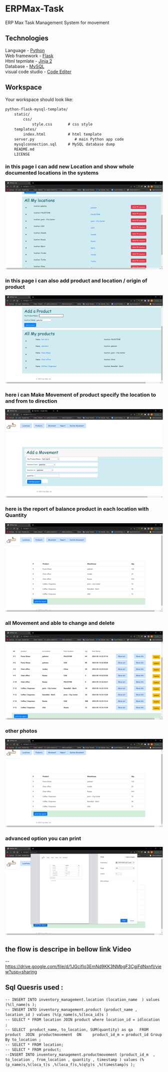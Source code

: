 # ERPMax-Task
ERP Max Task Management System for movement 

## Technologies
Language - [Python](https://www.python.org/)<br />
Web framework - [Flask](http://flask.pocoo.org/)<br />
Html tepmlate - [Jinja 2](http://jinja.pocoo.org/docs/dev/)<br />
Database - [MySQL](https://www.mysql.com/)<br />
visual code studio - [Code Editer](https://code.visualstudio.com/)<br/>


## Workspace
Your workspace should look like:
```
python-flask-mysql-template/
    static/
        css/
            style.css       # css style
    templates/
        index.html          # html template
    server.py                  # main Python app code
    mysqlconnection.sql     # MySQL database dump
    README.md
    LICENSE

```





###  in this page i can add new Location and show whole documented locations in the systems
![alt text](https://github.com/AlihTamrawe/ERPMax-Task/blob/main/media/ERPMax-Task%20-%20Google%20Chrome%205_14_2023%2011_17_02%20PM.png)

### in this page i can also add product and location / origin of product 
![alt text](https://github.com/AlihTamrawe/ERPMax-Task/blob/main/media/ERPMax-Task%20-%20Google%20Chrome%205_14_2023%2011_17_47%20PM.png)

### here i can Make Movement of product specify the location to and from to direction

![alt text](https://github.com/AlihTamrawe/ERPMax-Task/blob/main/media/ERPMax-Task%20-%20Google%20Chrome%205_15_2023%2012_05_38%20AM.png)
### here is the report of balance product in each location with Quantity

![alt text](https://github.com/AlihTamrawe/ERPMax-Task/blob/main/media/ERPMax-Task%20-%20Google%20Chrome%205_14_2023%2011_16_39%20PM.png)

### all Movement and able to change and delete
![alt text](https://github.com/AlihTamrawe/ERPMax-Task/blob/main/media/ERPMax-Task%20-%20Google%20Chrome%205_14_2023%2011_18_00%20PM.png)



### other photos
![alt text](https://github.com/AlihTamrawe/ERPMax-Task/blob/main/media/ERPMax-Task%20-%20Google%20Chrome%205_14_2023%2011_18_08%20PM.png)
### advanced option you can print
![alt text](https://github.com/AlihTamrawe/ERPMax-Task/blob/main/media/ERPMax-Task%20-%20Google%20Chrome%205_14_2023%2011_18_18%20PM.png)



## the flow is descripe in bellow link Video
-- https://drive.google.com/file/d/1JGcifIo3EmNd9KK3NMbgF3CgjFdNxnfI/view?usp=sharing



## Sql Quesris used : 
```
-- INSERT INTO inventory_management.location (location_name  ) values (%(l_name)s );
-- INSERT INTO inventory_management.product (product_name , location_id ) values (%(p_name)s,%(loca_id)s )
-- SELECT * FROM location JOIN product where location_id = idlocation ;
-- SELECT  product_name, to_location, SUM(quantity) as qa   FROM   product  JOIN  productmovement  ON     product_id_m = product_id Group By to_location ;
-- SELECT * FROM location;
-- SELECT * FROM product;
--INSERT INTO inventory_management.productmovement (product_id_m  , to_location , from_location , quantity , timestamp ) values (%(p_name)s,%(loca_t)s ,%(loca_f)s,%(qty)s ,%(timestamp)s );



